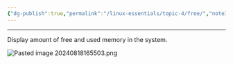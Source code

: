 ```yaml
---
{"dg-publish":true,"permalink":"/linux-essentials/topic-4/free/","noteIcon":""}
---
```


---
Display amount of free and used memory in the system.

![Pasted image 20240818165503.png](/img/user/Linux%20Essentials/Topic%204/Topic4%20reference%20images/Pasted%20image%2020240818165503.png)
